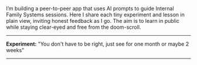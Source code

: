 
I’m building a peer-to-peer app that uses AI prompts to guide Internal Family Systems sessions. Here I share each tiny experiment and lesson in plain view, inviting honest feedback as I go. The aim is to learn in public while staying clear-eyed and free from the doom-scroll.

--- 

**Experiment:** 
"You don't have to be right, just see for one month or maybe 2 weeks" 

--- 

